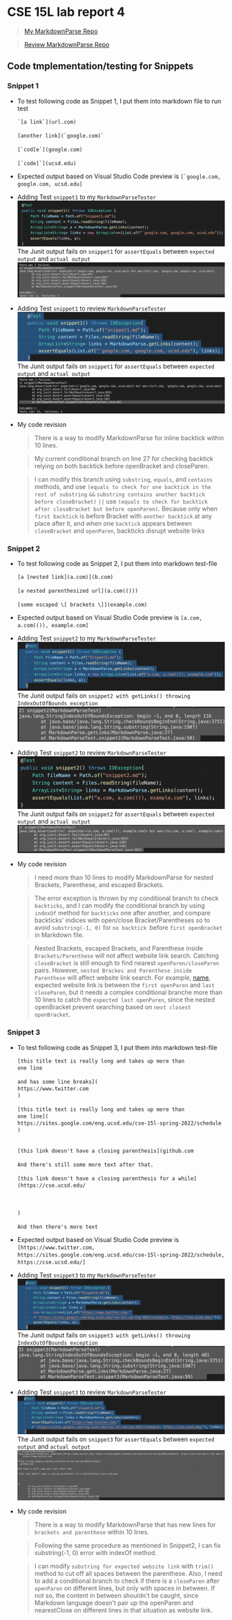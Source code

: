 # CSE 15L lab report 4
> [My MarkdownParse Repo](https://github.com/xzrRyan/markdown-parser)

> [Review MarkdownParse Repo](https://github.com/cmy0357/markdown-parser)

## Code tmplementation/testing for Snippets
### Snippet 1
* To test following code as Snippet 1, I put them into markdown file to run test
    ```
    `[a link`](url.com)

    [another link](`google.com)`

    [`cod[e`](google.com)

    [`code]`](ucsd.edu)
    ```
* Expected output based on Visual Studio Code preview is 
``[`google.com, google.com, ucsd.edu]``

* Adding Test `snippet1` to my `MarkdownParseTester` 
![snippet1](MySnippet1.png)
The Junit output fails on `snippet1` for `assertEquals` between `expected output` and `actual output`
![snippet1](MySnippet1Failure.png)

* Adding Test `snippet1` to review `MarkdownParseTester` 
![snippet1](ReviewSnippet1Failure.png)
The Junit output fails on `snippet1` for `assertEquals` between `expected output` and `actual output`
![snippet1](ReviewSnippet1Out.png)

* My code revision
    > There is a way to modify MarkdownParse for inline backtick within 10 lines.

    > My current conditional branch on line 27 for checking backtick relying on both backtick before openBracket and closeParen.

    > I can modify this branch using `substring`, `equals`, and `contains` methods, and use `(equals to check for one backtick in the rest of substring` `&&` `substring contains another backtick before closeBracket)` `||`
    use `(equals to check for backtick after closeBracket but before openParen)`. Because only when `first backtick` is before Bracket with `another backtick` at any place after it, and when one `backtick` appears between `closeBracket` and `openParen`, backticks disrupt website links

### Snippet 2

* To test following code as Snippet 2, I put them into markdown test-file
    ```
    [a [nested link](a.com)](b.com)

    [a nested parenthesized url](a.com(()))

    [some escaped \[ brackets \]](example.com)

    ```
* Expected output based on Visual Studio Code preview is 
`[a.com, a.com(()), example.com]`

* Adding Test `snippet2` to my `MarkdownParseTester` 
![snippet2](Snippet2Mytest.png)
The Junit output fails on `snippet2 with getLinks() throwing IndexOutOfBounds exception`
![snippet2](Snippet2Mycode.png)

* Adding Test `snippet2` to review `MarkdownParseTester` 
![snippet2](ReviewSnippet2Test.png)
The Junit output fails on `snippet2` for `assertEquals` between `expected output` and `actual output`
![snippet2](ReviewSnippet2.png)

* My code revision
    > I need more than 10 lines to modify MarkdownParse for nested Brackets, Parenthese, and escaped Brackets.

    > The error exception is thrown by my conditional branch to check `backticks`, and I can modify the conditional branch by using `indexOf` method for `backticks` one after another, and compare backticks' indices with open/close Bracket/Parentheses so to avoid `substring(-1, 0)` for `no backtick `before `first openBracket` in Markdown file.

    > Nested Brackets, escaped Brackets, and Parenthese inside `Brackets/Parenthese` will not affect website link search. Catching `closeBracket` is still enough to find nearest `openParen/closeParen` pairs. However, `nested Brackes and Parenthese inside Parenthese` will affect website link search. For example, [name](((websitelink)[[\]])), expected website link is between the `first openParen` and `last closeParen`, but it needs a complex conditional branche more than 10 lines to catch the `expected last openParen`, since the nested openBracket prevent searching based on `next closest openBracket`.

### Snippet 3

* To test following code as Snippet 3, I put them into markdown test-file
    ```
    [this title text is really long and takes up more than 
    one line

    and has some line breaks](
    https://www.twitter.com
    )

    [this title text is really long and takes up more than 
    one line](
    https://sites.google.com/eng.ucsd.edu/cse-15l-spring-2022/schedule
    )


    [this link doesn't have a closing parenthesis](github.com

    And there's still some more text after that.

    [this link doesn't have a closing parenthesis for a while](https://cse.ucsd.edu/



    )

    And then there's more text

    ```

* Expected output based on Visual Studio Code preview is 
`[https://www.twitter.com, https://sites.google.com/eng.ucsd.edu/cse-15l-spring-2022/schedule, https://cse.ucsd.edu/]`

* Adding Test `snippet3` to my `MarkdownParseTester` 
![snippet3](Snippet3Mycode.png)
The Junit output fails on `snippet3 with getLinks() throwing IndexOutOfBounds exception`
![snippet3](Snippet3Output.png)

* Adding Test `snippet3` to review `MarkdownParseTester` 
![snippet3](Snippet3Tester.png)
The Junit output fails on `snippet3` for `assertEquals` between `expected output` and `actual output`
![snippet3](ReviewCodeSnippet3.png)
    
* My code revision
    > There is a way to modify MarkdownParse that has new lines for `brackets and parenthese` within 10 lines.

    > Following the same procedure as mentioned in Snippet2, I can fix substring(-1, 0) error with indexOf method.

    > I can modify `substring for expected website link` with `trim()` method to cut off all spaces between the parenthese. Also, I need to add a conditional branch to check if there is a `closeParen` after `openParen` on different lines, but only with spaces in between. If not so, the content in between shouldn't be caught, since Markdown language doesn't pair up the openParen and nearestClose on different lines in that situation as website link.